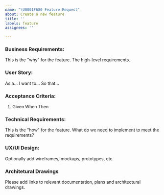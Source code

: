 ```yaml
---
name: "\U0001F680 Feature Request"
about: Create a new feature
title: ''
labels: feature
assignees: ''

---
```


### Business Requirements:
This is the "why" for the feature. The high-level requirements.

### User Story:
As a...
I want to...
So that...

### Acceptance Criteria:
1. Given
When
Then

### Technical Requirements:
This is the "how" for the feature. What do we need to implement to meet the requirements?

### UX/UI Design:
Optionally add wireframes, mockups, prototypes, etc.

### Architetural Drawings

Please add links to relevant documentation, plans and architectural drawings.
